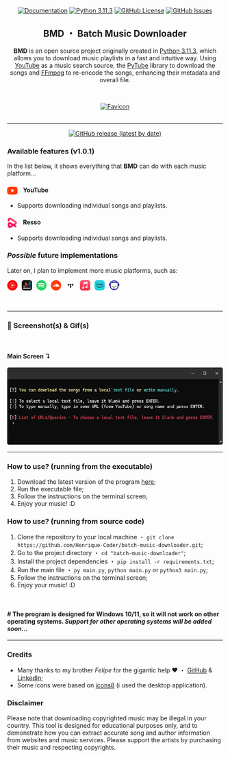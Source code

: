 <p align='center'>
    <a href='https://github.com/Henrique-Coder/batch-music-downloader/blob/main/README.md'><img src='https://img.shields.io/badge/DOCS-soon...-lightgray?style=for-the-badge' alt='Documentation'></a>
    <a href='https://www.python.org/downloads/release/python-3113/'><img src='https://img.shields.io/badge/Python-3.11.3-blue?style=for-the-badge&logo=python' alt='Python 3.11.3'></a>
    <a href='https://opensource.org/license/mit/'><img src='https://img.shields.io/github/license/Henrique-Coder/batch-music-downloader?style=for-the-badge&logo=github&color=blue' alt='GitHub License'></a>
    <a href='https://github.com/Henrique-Coder/batch-music-downloader/issues'><img src='https://img.shields.io/github/issues/Henrique-Coder/batch-music-downloader?style=for-the-badge&logo=github&color=blue' alt='GitHub Issues'></a>


<center>

## BMD ・ Batch Music Downloader
</center>

 <center>

**BMD** is an open source project originally created in [Python 3.11.3](https://www.python.org/downloads/release/python-3113/), which allows you to download music playlists in a fast and intuitive way. Using [YouTube](https://www.youtube.com/) as a music search source, the [PyTube](https://pytube.io/en/latest/) library to download the songs and [FFmpeg](https://ffmpeg.org/) to re-encode the songs, enhancing their metadata and overall file.
</center>


<br>
<p align='center'>
    <a href='https://github.com/Henrique-Coder/batch-music-downloader'><img src='favicon.ico' width='72' height='72' alt='Favicon'></a>
<br><br>


---
<div style='text-align: center;'>
  <a href='https://github.com/Henrique-Coder/batch-music-downloader/releases/latest'>
    <img src='https://img.shields.io/github/v/release/Henrique-Coder/batch-music-downloader?color=red&style=for-the-badge' alt='GitHub release (latest by date)'></a></div>

### Available features (v1.0.1)
In the list below, it shows everything that **BMD** can do with each music platform...

#### <img align="left" width="24" height="24" src="github_assets/music_platforms/youtube.png" alt="YouTube">ㅤYouTube
- Supports downloading individual songs and playlists.

#### <img align="left" width="24" height="24" src="github_assets/music_platforms/resso.png" alt="Spotify">ㅤResso
- Supports downloading individual songs and playlists.

### _Possible_ future implementations
Later on, I plan to implement more music platforms, such as:

<p align='left'>
  <img src="github_assets/music_platforms/youtube_music.png" alt="YouTube Music" style="display:inline-block; width:24px; height:24px; margin-right: 6px;">
    <img src="github_assets/music_platforms/deezer.png" alt="Deezer" style="display:inline-block; width:24px; height:24px; margin-right: 6px;">
    <img src="github_assets/music_platforms/spotify.png" alt="Spotify" style="display:inline-block; width:24px; height:24px; margin-right: 6px;">
    <img src="github_assets/music_platforms/soundcloud.png" alt="Soundcloud" style="display:inline-block; width:24px; height:24px; margin-right: 6px;">
    <img src="github_assets/music_platforms/tidal.png" alt="Tidal" style="display:inline-block; width:24px; height:24px; margin-right: 6px;">
    <img src="github_assets/music_platforms/apple_music.png" alt="Apple Music" style="display:inline-block; width:24px; height:24px; margin-right: 6px;">
    <img src="github_assets/music_platforms/amazon_music.png" alt="Amazon Music" style="display:inline-block; width:24px; height:24px; margin-right: 6px;">
    <img src="github_assets/music_platforms/napster.png" alt="Napster" style="display:inline-block; width:24px; height:24px; margin-right: 6px;">
</p>
<br>

---
### 📸 Screenshot(s) & Gif(s)
<br>

#### Main Screen ↴
<p align='left'>
  <img src='github_assets/media_content/main_screen.png' alt='Main Screen' width="560" height="180"></p>

---
### How to use? (running from the executable)
1. Download the latest version of the program [here](https://github.com/Henrique-Coder/batch-music-downloader/releases);
2. Run the executable file;
3. Follow the instructions on the terminal screen;
4. Enjoy your music! :D

### How to use? (running from source code)
1. Clone the repository to your local machine ・ `git clone https://github.com/Henrique-Coder/batch-music-downloader.git`;
2. Go to the project directory ・ `cd "batch-music-downloader"`;
3. Install the project dependencies ・ `pip install -r requirements.txt`;
4. Run the main file ・ `py main.py`, `python main.py` or `python3 main.py`;
5. Follow the instructions on the terminal screen;
6. Enjoy your music! :D

<br>

#### **# The program is designed for Windows 10/11, so it will not work on other operating systems. _Support for other operating systems will be added soon..._**

---
### Credits
- Many thanks to my brother _Felipe_ for the gigantic help ❤️ ・ [GitHub](https://github.com/cidadedolag) & [LinkedIn](https://www.linkedin.com/in/cidadedolag/);
- Some icons were based on [icons8](https://icons8.com/icons) (i used the desktop application).

### Disclaimer
Please note that downloading copyrighted music may be illegal in your country. This tool is designed for educational purposes only, and to demonstrate how you can extract accurate song and author information from websites and music services. Please support the artists by purchasing their music and respecting copyrights.
